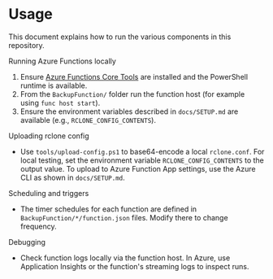 # Usage

This document explains how to run the various components in this repository.

Running Azure Functions locally

1. Ensure [Azure Functions Core Tools](https://learn.microsoft.com/en-us/azure/azure-functions/functions-run-local?tabs=windows%2Cisolated-process%2Cnode-v4%2Cpython-v2%2Chttp-trigger%2Ccontainer-apps&pivots=programming-language-powershell) are installed and the PowerShell runtime is available.
2. From the `BackupFunction/` folder run the function host (for example using `func host start`).
3. Ensure the environment variables described in `docs/SETUP.md` are available (e.g., `RCLONE_CONFIG_CONTENTS`).

Uploading rclone config

- Use `tools/upload-config.ps1` to base64-encode a local `rclone.conf`. For local testing, set the environment variable `RCLONE_CONFIG_CONTENTS` to the output value. To upload to Azure Function App settings, use the Azure CLI as shown in `docs/SETUP.md`.

Scheduling and triggers

- The timer schedules for each function are defined in `BackupFunction/*/function.json` files. Modify there to change frequency.

Debugging

- Check function logs locally via the function host. In Azure, use Application Insights or the function's streaming logs to inspect runs.